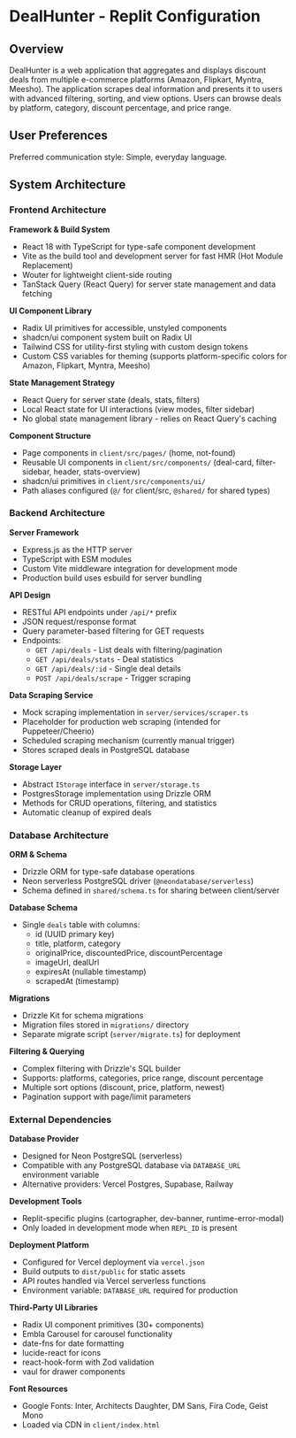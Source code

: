 # DealHunter - Replit Configuration

## Overview

DealHunter is a web application that aggregates and displays discount deals from multiple e-commerce platforms (Amazon, Flipkart, Myntra, Meesho). The application scrapes deal information and presents it to users with advanced filtering, sorting, and view options. Users can browse deals by platform, category, discount percentage, and price range.

## User Preferences

Preferred communication style: Simple, everyday language.

## System Architecture

### Frontend Architecture

**Framework & Build System**
- React 18 with TypeScript for type-safe component development
- Vite as the build tool and development server for fast HMR (Hot Module Replacement)
- Wouter for lightweight client-side routing
- TanStack Query (React Query) for server state management and data fetching

**UI Component Library**
- Radix UI primitives for accessible, unstyled components
- shadcn/ui component system built on Radix UI
- Tailwind CSS for utility-first styling with custom design tokens
- Custom CSS variables for theming (supports platform-specific colors for Amazon, Flipkart, Myntra, Meesho)

**State Management Strategy**
- React Query for server state (deals, stats, filters)
- Local React state for UI interactions (view modes, filter sidebar)
- No global state management library - relies on React Query's caching

**Component Structure**
- Page components in `client/src/pages/` (home, not-found)
- Reusable UI components in `client/src/components/` (deal-card, filter-sidebar, header, stats-overview)
- shadcn/ui primitives in `client/src/components/ui/`
- Path aliases configured (`@/` for client/src, `@shared/` for shared types)

### Backend Architecture

**Server Framework**
- Express.js as the HTTP server
- TypeScript with ESM modules
- Custom Vite middleware integration for development mode
- Production build uses esbuild for server bundling

**API Design**
- RESTful API endpoints under `/api/*` prefix
- JSON request/response format
- Query parameter-based filtering for GET requests
- Endpoints:
  - `GET /api/deals` - List deals with filtering/pagination
  - `GET /api/deals/stats` - Deal statistics
  - `GET /api/deals/:id` - Single deal details
  - `POST /api/deals/scrape` - Trigger scraping

**Data Scraping Service**
- Mock scraping implementation in `server/services/scraper.ts`
- Placeholder for production web scraping (intended for Puppeteer/Cheerio)
- Scheduled scraping mechanism (currently manual trigger)
- Stores scraped deals in PostgreSQL database

**Storage Layer**
- Abstract `IStorage` interface in `server/storage.ts`
- PostgresStorage implementation using Drizzle ORM
- Methods for CRUD operations, filtering, and statistics
- Automatic cleanup of expired deals

### Database Architecture

**ORM & Schema**
- Drizzle ORM for type-safe database operations
- Neon serverless PostgreSQL driver (`@neondatabase/serverless`)
- Schema defined in `shared/schema.ts` for sharing between client/server

**Database Schema**
- Single `deals` table with columns:
  - id (UUID primary key)
  - title, platform, category
  - originalPrice, discountedPrice, discountPercentage
  - imageUrl, dealUrl
  - expiresAt (nullable timestamp)
  - scrapedAt (timestamp)

**Migrations**
- Drizzle Kit for schema migrations
- Migration files stored in `migrations/` directory
- Separate migrate script (`server/migrate.ts`) for deployment

**Filtering & Querying**
- Complex filtering with Drizzle's SQL builder
- Supports: platforms, categories, price range, discount percentage
- Multiple sort options (discount, price, platform, newest)
- Pagination support with page/limit parameters

### External Dependencies

**Database Provider**
- Designed for Neon PostgreSQL (serverless)
- Compatible with any PostgreSQL database via `DATABASE_URL` environment variable
- Alternative providers: Vercel Postgres, Supabase, Railway

**Development Tools**
- Replit-specific plugins (cartographer, dev-banner, runtime-error-modal)
- Only loaded in development mode when `REPL_ID` is present

**Deployment Platform**
- Configured for Vercel deployment via `vercel.json`
- Build outputs to `dist/public` for static assets
- API routes handled via Vercel serverless functions
- Environment variable: `DATABASE_URL` required for production

**Third-Party UI Libraries**
- Radix UI component primitives (30+ components)
- Embla Carousel for carousel functionality
- date-fns for date formatting
- lucide-react for icons
- react-hook-form with Zod validation
- vaul for drawer components

**Font Resources**
- Google Fonts: Inter, Architects Daughter, DM Sans, Fira Code, Geist Mono
- Loaded via CDN in `client/index.html`